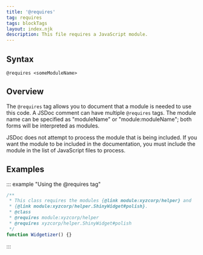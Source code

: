 ```yaml
---
title: '@requires'
tag: requires
tags: blockTags
layout: index.njk
description: This file requires a JavaScript module.
---
```


## Syntax

`@requires <someModuleName>`

## Overview

The `@requires` tag allows you to document that a module is needed to use this code. A JSDoc comment
can have multiple `@requires` tags. The module name can be specified as "moduleName" or
"module:moduleName"; both forms will be interpreted as modules.

JSDoc does not attempt to process the module that is being included. If you want the module to be
included in the documentation, you must include the module in the list of JavaScript files to
process.


## Examples

::: example "Using the @requires tag"

```js
/**
 * This class requires the modules {@link module:xyzcorp/helper} and
 * {@link module:xyzcorp/helper.ShinyWidget#polish}.
 * @class
 * @requires module:xyzcorp/helper
 * @requires xyzcorp/helper.ShinyWidget#polish
 */
function Widgetizer() {}
```
:::
